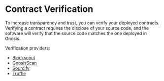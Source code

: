 ---
---

# Contract Verification

To increase transparency and trust, you can verify your deployed contracts. Verifying a contract requires the disclose of your source code, and the software will verify that the source code matches the one deployed in Gnosis.

Verification providers:

- [Blockscout](/verify/blockscout)
- [GnosisScan](/verify/gnosisscan)
- [Sourcify](/verify/sourcify)
- [Truffle](/verify/truffle)